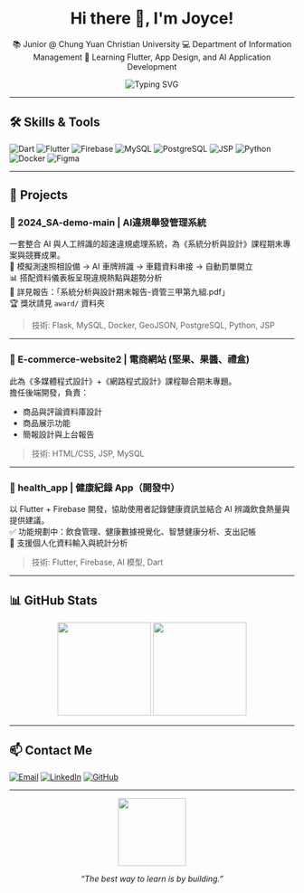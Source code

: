 <h1 align="center">Hi there 👋, I'm Joyce!</h1>
<p align="center">
  📚 Junior @ Chung Yuan Christian University  
  💻 Department of Information Management  
  🌱 Learning Flutter, App Design, and AI Application Development
</p>

<p align="center">
  <img src="https://readme-typing-svg.demolab.com?font=Fira+Code&size=22&pause=1000&center=true&vCenter=true&width=435&lines=Welcome+to+my+GitHub!;Flutter+%2B+AI+%2B+HealthTech;Always+Learning%2C+Always+Building" alt="Typing SVG" />
</p>

---

## 🛠️ Skills & Tools

![Dart](https://img.shields.io/badge/-Dart-0175C2?logo=dart&logoColor=white)
![Flutter](https://img.shields.io/badge/-Flutter-02569B?logo=flutter&logoColor=white)
![Firebase](https://img.shields.io/badge/-Firebase-FFCA28?logo=firebase&logoColor=black)
![MySQL](https://img.shields.io/badge/-MySQL-4479A1?logo=mysql&logoColor=white)
![PostgreSQL](https://img.shields.io/badge/-PostgreSQL-336791?logo=postgresql&logoColor=white)
![JSP](https://img.shields.io/badge/-JSP-007396?logo=java&logoColor=white)
![Python](https://img.shields.io/badge/-Python-3776AB?logo=python&logoColor=white)
![Docker](https://img.shields.io/badge/-Docker-2496ED?logo=docker&logoColor=white)
![Figma](https://img.shields.io/badge/-Figma-F24E1E?logo=figma&logoColor=white)

---

## 🚀 Projects

### 🔸 2024_SA-demo-main | AI違規舉發管理系統

一套整合 AI 與人工辨識的超速違規處理系統，為《系統分析與設計》課程期末專案與競賽成果。  
📸 模擬測速照相設備 → AI 車牌辨識 → 車籍資料串接 → 自動罰單開立  
📊 搭配資料儀表板呈現違規熱點與趨勢分析  
📂 詳見報告：「系統分析與設計期末報告-資管三甲第九組.pdf」  
🏆 獎狀請見 `award/` 資料夾

> 技術: Flask, MySQL, Docker, GeoJSON, PostgreSQL, Python, JSP

---

### 🔸 E-commerce-website2 | 電商網站 (堅果、果醬、禮盒)

此為《多媒體程式設計》+《網路程式設計》課程聯合期末專題。  
擔任後端開發，負責：  
- 商品與評論資料庫設計  
- 商品展示功能  
- 簡報設計與上台報告

> 技術: HTML/CSS, JSP, MySQL

---

### 🔸 health_app | 健康紀錄 App（開發中）

以 Flutter + Firebase 開發，協助使用者記錄健康資訊並結合 AI 辨識飲食熱量與提供建議。  
✅ 功能規劃中：飲食管理、健康數據視覺化、智慧健康分析、支出記帳  
📱 支援個人化資料輸入與統計分析

> 技術: Flutter, Firebase, AI 模型, Dart

---

## 📊 GitHub Stats

<p align="center">
  <img src="https://github-readme-stats.vercel.app/api?username=yourusername&show_icons=true&theme=calm" height="165" />
  <img src="https://github-readme-stats.vercel.app/api/top-langs/?username=yourusername&layout=compact&theme=calm" height="165" />
</p>

---

## 📫 Contact Me

[![Email](https://img.shields.io/badge/-Email-D14836?style=flat&logo=gmail&logoColor=white)](mailto:your.email@example.com)
[![LinkedIn](https://img.shields.io/badge/-LinkedIn-0077B5?logo=linkedin&logoColor=white)](https://linkedin.com/in/yourprofile)
[![GitHub](https://img.shields.io/badge/-GitHub-181717?logo=github&logoColor=white)](https://github.com/yourusername)

---

<p align="center">
  <img src="https://media.giphy.com/media/QssGEmpkyEOhBCb7e1/giphy.gif" width="120px">
</p>

<p align="center"><i>“The best way to learn is by building.”</i></p>
